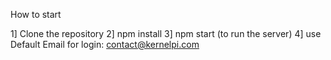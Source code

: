 How to start

1] Clone the repository
2] npm install
3] npm start     (to run the server)
4] use Default Email for login:  contact@kernelpi.com
